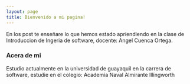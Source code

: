 ```yaml
---
layout: page
title: Bienvenido a mi pagina!
---
```


<hp>En los post te enseñare lo que hemos estado apriendiendo en la clase de Introduccion de Ingeria de software, docente: Angel Cuenca Ortega.<hp>
### Acera de mi
  <hp>Estudio actualmente en la universidad de guayaquil en la carrera de software, estudie en el colegio: Academia Naval Almirante Illingworth<hp>
